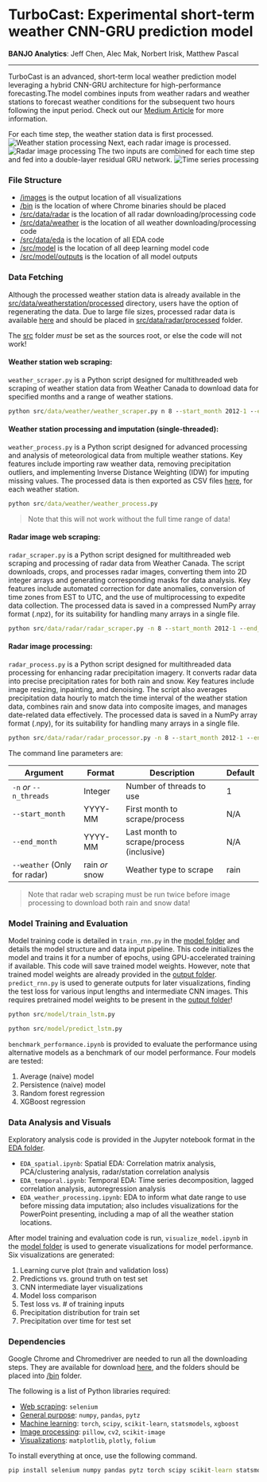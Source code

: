 # TurboCast: Experimental short-term weather CNN-GRU prediction model
__BANJO Analytics__: Jeff Chen, Alec Mak, Norbert Irisk, Matthew Pascal
___
TurboCast is an advanced, short-term local weather prediction model leveraging a hybrid CNN-GRU architecture for 
high-performance forecasting.The model combines inputs from weather radars and weather stations to forecast weather 
conditions for the subsequent two hours following the input period. Check out our [Medium Article](https://medium.com/@frogocomics/forecasting-tomorrow-7979f5b35599) for more information.

For each time step, the weather station data is first processed.
![Weather station processing](./images/model_svgs/comp1.png)
Next, each radar image is processed.
![Radar image processing](./images/model_svgs/comp2.png)
The two inputs are combined for each time step and fed into a double-layer residual GRU network.
![Time series processing](./images/model_svgs/comp3.png)

### File Structure
- [/images](./images) is the output location of all visualizations
- [/bin](./bin) is the location of where Chrome binaries should be placed
- [/src/data/radar](./src/data/radar) is the location of all radar downloading/processing code
- [/src/data/weather](./src/data/weather) is the location of all weather downloading/processing code
- [/src/data/eda](./src/data/eda) is the location of all EDA code
- [/src/model](./src/model) is the location of all deep learning model code
- [/src/model/outputs](./src/model/outputs) is the location of all model outputs

### Data Fetching
Although the processed weather station data is already available in the [src/data/weatherstation/processed](./src/data/weatherstation/processed)
directory, users have the option of regenerating the data. Due to large file sizes, processed radar data is available
[here](https://drive.google.com/drive/folders/1CfuyRakYHYgU_xRCW8G-NbUnJxl5FEvS?usp=sharing) and should be placed in
[src/data/radar/processed](./src/data/radar/processed) folder.

The [src](./src) folder _must_ be set as the sources root, or else the code will not work!

#### Weather station web scraping:
```weather_scraper.py``` is a Python script designed for multithreaded web scraping of weather station data from Weather Canada to download data for
specified months and a range of weather stations.
```bat
python src/data/weather/weather_scraper.py n 8 --start_month 2012-1 --end_month 2023-10
```

#### Weather station processing and imputation (single-threaded):
```weather_process.py``` is a Python script designed for advanced processing and analysis of meteorological data from multiple weather stations. 
Key features include importing raw weather data, removing precipitation outliers, and implementing
Inverse Distance Weighting (IDW) for imputing missing values. The processed data is then exported as CSV files [here](./src/data/weather/processed), 
for each weather station.
```bat
python src/data/weather/weather_process.py
```
> Note that this will not work without the full time range of data!

#### Radar image web scraping:
```radar_scraper.py``` is a Python script designed for multithreaded web scraping and processing of radar data from Weather Canada.
The script downloads, crops, and processes radar images, converting them into 2D integer arrays and generating corresponding masks for data 
analysis. Key features include automated correction for date anomalies, conversion of time zones from EST to UTC, and 
the use of multiprocessing to expedite data collection. The processed data is saved in a compressed NumPy array format
(.npz), for its suitability for handling many arrays in a single file.
```bat
python src/data/radar/radar_scraper.py -n 8 --start_month 2012-1 --end_month 2023-10 --weather rain
```

#### Radar image processing:
```radar_process.py``` is a Python script designed for multithreaded data processing for enhancing radar precipitation imagery. It converts radar 
data into precise precipitation rates for both rain and snow. Key features include 
image resizing, inpainting, and denoising. The script also averages precipitation 
data hourly to match the time interval of the weather station data, combines rain and snow data into composite images, 
and manages date-related data effectively. The processed data is saved in a NumPy array format (.npy), for 
its suitability for handling many arrays in a single file.
```bat
python src/data/radar/radar_processor.py -n 8 --start_month 2012-1 --end_month 2023-10
```
The command line parameters are:

| Argument                              | Format          | Description                         	| Default |
|---------------------------------------|-----------------|---------------------------------------------|---------|
| ```-n``` _or_ ```--n_threads```       | Integer         | Number of threads to use            	| 1       |
| ```--start_month```                   | YYYY-MM         | First month to scrape/process       	| N/A     |
| ```--end_month```                     | YYYY-MM         | Last month to scrape/process (inclusive) 	| N/A     |
| ```--weather``` (Only for radar) 	| rain _or_ snow  | Weather type to scrape              	| rain    |

> Note that radar web scraping must be run twice before image processing to download both rain and snow data!

### Model Training and Evaluation
Model training code is detailed in ```train_rnn.py``` in the [model folder](./src/model) and details the model
structure and data input pipeline. This code initializes the model and trains it for a number of epochs, using
GPU-accelerated training if available. This code will save trained model weights. However, note that trained model
weights are already provided in the [output folder](./src/model/outputs).
```predict_rnn.py``` is used to generate outputs for later visualizations, finding the test loss for various input lengths and intermediate
CNN images. This requires pretrained model weights to be present in the [output folder](./src/model/outputs)!

```bat
python src/model/train_lstm.py
```

```bat
python src/model/predict_lstm.py
```

```benchmark_performance.ipynb``` is provided to evaluate the performance using alternative models as a benchmark of our
model performance. Four models are tested:
1. Average (naive) model
2. Persistence (naive) model
3. Random forest regression
4. XGBoost regression

### Data Analysis and Visuals
Exploratory analysis code is provided in the Jupyter notebook format in the [EDA folder](./src/data/eda).
- ```EDA_spatial.ipynb```: Spatial EDA: Correlation matrix analysis, PCA/clustering analysis, radar/station correlation analysis
- ```EDA_temporal.ipynb```: Temporal EDA: Time series decomposition, lagged correlation analysis, autoregression analysis
- ```EDA_weather_processing.ipynb```: EDA to inform what date range to use before missing data imputation; also includes visualizations for the PowerPoint presenting, including a map of all the weather station locations.

After model training and evaluation code is run, ```visualize_model.ipynb``` in the [model folder](./src/model) is used
to generate visualizations for model performance. Six visualizations are generated:

1. Learning curve plot (train and validation loss)
2. Predictions vs. ground truth on test set
3. CNN intermediate layer visualizations
4. Model loss comparison
5. Test loss vs. # of training inputs
6. Precipitation distribution for train set
7. Precipitation over time for test set

### Dependencies
Google Chrome and Chromedriver are needed to run all the downloading steps. They are available for download
[here](https://drive.google.com/drive/folders/11RDTfZAtHFtD_O0l-gpbNSHAfsys2mXJ?usp=sharing), and the folders
should be placed into [/bin](./bin) folder.

The following is a list of Python libraries required:
- <ins>Web scraping</ins>: ```selenium```
- <ins>General purpose</ins>: ```numpy```, ```pandas```, ```pytz```
- <ins>Machine learning</ins>: ```torch```, ```scipy```, ```scikit-learn```, ```statsmodels```, ```xgboost```
- <ins>Image processing</ins>: ```pillow```, ```cv2```, ```scikit-image```
- <ins>Visualizations</ins>: ```matplotlib```, ```plotly```, ```folium```

To install everything at once, use the following command.
```bat
pip install selenium numpy pandas pytz torch scipy scikit-learn statsmodels xgboost pillow cv2 scikit-image matplotlib plotly folium
```
